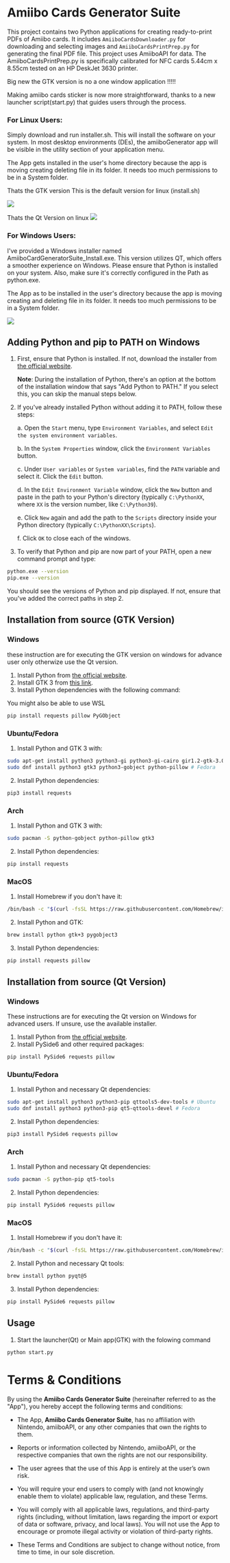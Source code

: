 # Amiibo Cards Generator Suite

This project contains two Python applications for creating ready-to-print PDFs of Amiibo cards. It includes `AmiiboCardsDownloader.py` for downloading and selecting images and `AmiiboCardsPrintPrep.py` for generating the final PDF file. This project uses AmiiboAPI for data. The AmiiboCardsPrintPrep.py is specifically calibrated for NFC cards 5.44cm x 8.55cm tested on an HP DeskJet 3630 printer.

Big new the GTK version is no a one window application !!!!!

Making amiibo cards sticker is now more straightforward, thanks to a new launcher script(start.py) that guides users through the process.

### For Linux Users:

Simply download and run installer.sh. This will install the software on your system.
In most desktop environments (DEs), the amiiboGenerator app will be visible in the utility section of your application menu.

The App gets installed in the user's home directory because the app is moving creating deleting file in its folder. It needs too much permissions to be in a System folder.

Thats the GTK version This is the default version for linux (install.sh)

![](AmiiboGen.GIF)


Thats the Qt Version on linux
![](AmiiboGenQt.GIF)

### For Windows Users:

I've provided a Windows installer named AmiiboCardGeneratorSuite_Install.exe.
This version utilizes QT, which offers a smoother experience on Windows.
Please ensure that Python is installed on your system. Also, make sure it's correctly configured in the Path as python.exe. 

The App as to be installed in the user's directory because the app is moving creating 
 and deleting file in its folder. It needs too much permissions to be in a System folder.

![](AmiiboGenQtWin.GIF)

## Adding Python and pip to PATH on Windows

1. First, ensure that Python is installed. If not, download the installer from [the official website](https://www.python.org/downloads/).
   
   **Note**: During the installation of Python, there's an option at the bottom of the installation window that says "Add Python to PATH." If you select this, you can skip the manual steps below.

2. If you've already installed Python without adding it to PATH, follow these steps:

   a. Open the `Start` menu, type `Environment Variables`, and select `Edit the system environment variables`.
   
   b. In the `System Properties` window, click the `Environment Variables` button.
   
   c. Under `User variables` or `System variables`, find the `PATH` variable and select it. Click the `Edit` button.
   
   d. In the `Edit Environment Variable` window, click the `New` button and paste in the path to your Python's directory (typically `C:\PythonXX`, where `XX` is the version number, like `C:\Python39`).
   
   e. Click `New` again and add the path to the `Scripts` directory inside your Python directory (typically `C:\PythonXX\Scripts`).
   
   f. Click `OK` to close each of the windows.

3. To verify that Python and pip are now part of your PATH, open a new command prompt and type:

```bash
python.exe --version
pip.exe --version
```

You should see the versions of Python and pip displayed. If not, ensure that you've added the correct paths in step 2.


## Installation from source (GTK Version)

### Windows

these instruction are for executing the GTK version on windows for advance user only otherwize use the Qt version. 

1. Install Python from [the official website](https://www.python.org/downloads/).
2. Install GTK 3 from [this link](https://www.gtk.org/docs/installations/windows/).
3. Install Python dependencies with the following command:

You might also be able to use WSL

```bash
pip install requests pillow PyGObject
```
### Ubuntu/Fedora

1. Install Python and GTK 3 with:

```bash
sudo apt-get install python3 python3-gi python3-gi-cairo gir1.2-gtk-3.0 # Ubuntu
sudo dnf install python3 gtk3 python3-gobject python-pillow # Fedora
```

2. Install Python dependencies:

```bash
pip3 install requests
```
### Arch

1. Install Python and GTK 3 with:

```bash
sudo pacman -S python-gobject python-pillow gtk3
```

2. Install Python dependencies:

```bash
pip install requests
```

### MacOS

1. Install Homebrew if you don't have it:

```bash
/bin/bash -c "$(curl -fsSL https://raw.githubusercontent.com/Homebrew/install/HEAD/install.sh)"
```

2. Install Python and GTK:

```bash
brew install python gtk+3 pygobject3
```

3. Install Python dependencies:

```bash
pip install requests pillow
```

## Installation from source (Qt Version)

### Windows

These instructions are for executing the Qt version on Windows for advanced users. If unsure, use the available installer. 

1. Install Python from [the official website](https://www.python.org/downloads/).
2. Install PySide6 and other required packages:

```bash
pip install PySide6 requests pillow
```

### Ubuntu/Fedora

1. Install Python and necessary Qt dependencies:

```bash
sudo apt-get install python3 python3-pip qttools5-dev-tools # Ubuntu
sudo dnf install python3 python3-pip qt5-qttools-devel # Fedora
```

2. Install Python dependencies:

```bash
pip3 install PySide6 requests pillow
```

### Arch

1. Install Python and necessary Qt dependencies:

```bash
sudo pacman -S python-pip qt5-tools
```

2. Install Python dependencies:

```bash
pip install PySide6 requests pillow
```

### MacOS

1. Install Homebrew if you don't have it:

```bash
/bin/bash -c "$(curl -fsSL https://raw.githubusercontent.com/Homebrew/install/HEAD/install.sh)"
```

2. Install Python and necessary Qt tools:

```bash
brew install python pyqt@5
```

3. Install Python dependencies:

```bash
pip install PySide6 requests pillow
```


## Usage

1. Start the launcher(Qt) or Main app(GTK) with the folowing command
```bash
python start.py
```




# Terms & Conditions

By using the **Amiibo Cards Generator Suite** (hereinafter referred to as the "App"), you hereby accept the following terms and conditions:

- The App, **Amiibo Cards Generator Suite**, has no affiliation with Nintendo, amiiboAPI, or any other companies that own the rights to them.
  
- Reports or information collected by Nintendo, amiiboAPI, or the respective companies that own the rights are not our responsibility.

- The user agrees that the use of this App is entirely at the user’s own risk.

- You will require your end users to comply with (and not knowingly enable them to violate) applicable law, regulation, and these Terms.

- You will comply with all applicable laws, regulations, and third-party rights (including, without limitation, laws regarding the import or export of data or software, privacy, and local laws). You will not use the App to encourage or promote illegal activity or violation of third-party rights.

- These Terms and Conditions are subject to change without notice, from time to time, in our sole discretion.
